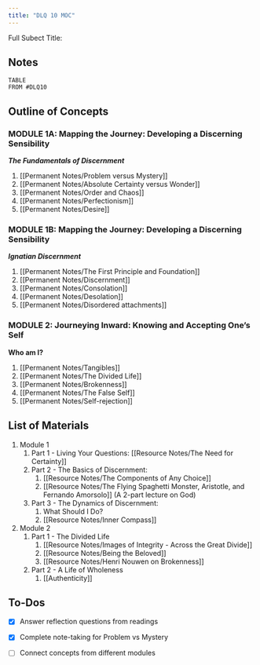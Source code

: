 ```yaml
---
title: "DLQ 10 MOC"
---
```

Full Subect Title: 

## Notes
```dataview
TABLE
FROM #DLQ10
```

## Outline of Concepts

### MODULE 1A: **Mapping the Journey: Developing a Discerning Sensibility**
***The Fundamentals of Discernment***

1. [[Permanent Notes/Problem versus Mystery]]
2. [[Permanent Notes/Absolute Certainty versus Wonder]]
3. [[Permanent Notes/Order and Chaos]]
4. [[Permanent Notes/Perfectionism]]
5. [[Permanent Notes/Desire]]

### MODULE 1B: **Mapping the Journey: Developing a Discerning Sensibility**
***Ignatian Discernment***

1. [[Permanent Notes/The First Principle and Foundation]]
2. [[Permanent Notes/Discernment]]
3. [[Permanent Notes/Consolation]]
4. [[Permanent Notes/Desolation]]
5. [[Permanent Notes/Disordered attachments]]

### MODULE 2: **Journeying Inward: Knowing and Accepting One’s Self**
**Who am I?**

1. [[Permanent Notes/Tangibles]]
2. [[Permanent Notes/The Divided Life]]
3. [[Permanent Notes/Brokenness]]
4. [[Permanent Notes/The False Self]]
5. [[Permanent Notes/Self-rejection]]

## List of Materials
1. Module 1
	1. Part 1 - Living Your Questions: [[Resource Notes/The Need for Certainty]]
	2. Part 2 - The Basics of Discernment: 
		1. [[Resource Notes/The Components of Any Choice]]
		2. [[Resource Notes/The Flying Spaghetti Monster, Aristotle, and Fernando Amorsolo]] (A 2-part lecture on God)
	3. Part 3 - The Dynamics of Discernment:
		1. What Should I Do?
		2. [[Resource Notes/Inner Compass]]
2. Module 2
	1. Part 1 - The Divided Life
		1. [[Resource Notes/Images of Integrity - Across the Great Divide]]
		2. [[Resource Notes/Being the Beloved]]
		3. [[Resource Notes/Henri Nouwen on Brokenness]]
	2. Part 2 - A Life of Wholeness
		1. [[Authenticity]]


## To-Dos
- [x] Answer reflection questions from readings
- [x] Complete note-taking for Problem vs Mystery
- [ ] Connect concepts from different modules










